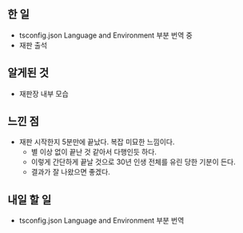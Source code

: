 ## 한 일

- tsconfig.json Language and Environment 부분 번역 중
- 재판 출석

## 알게된 것

- 재판장 내부 모습

## 느낀 점

- 재판 시작한지 5분만에 끝났다. 복잡 미묘한 느낌이다.
  - 별 이상 없이 끝난 것 같아서 다행인듯 하다.
  - 이렇게 간단하게 끝날 것으로 30년 인생 전체를 유린 당한 기분이 든다.
  - 결과가 잘 나왔으면 좋겠다.

## 내일 할 일

- tsconfig.json Language and Environment 부분 번역
